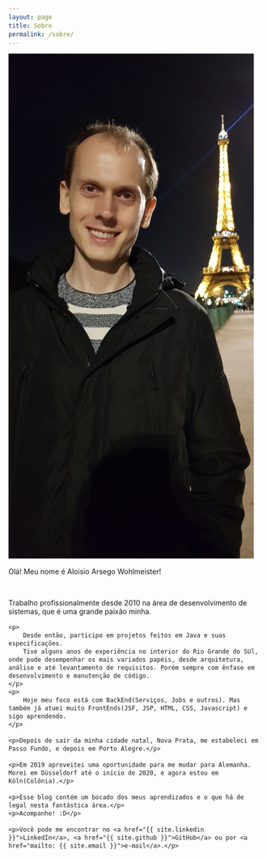 ```yaml
---
layout: page
title: Sobre
permalink: /sobre/
---
```


<div class="divFoto">
	<img src="/images/sobre.png" />
</div>

<div class="divTexto">
	<p>Olá! Meu nome é Aloisio Arsego Wohlmeister!</p>
	<br/>
	<p>Trabalho profissionalmente desde 2010 na área de desenvolvimento de sistemas, que é uma grande paixão minha.</p>

	<p>
		Desde então, participo em projetos feitos em Java e suas especificações.
		Tive alguns anos de experiência no interior do Rio Grande do SUl, onde pude desempenhar os mais variados papéis, desde arquitetura, análise e até levantamento de requisitos. Porém sempre com ênfase em desenvolvimento e manutenção de código.
	</p>
	<p>
		Hoje meu foco está com BackEnd(Serviços, Jobs e outros). Mas também já atuei muito FrontEnds(JSF, JSP, HTML, CSS, Javascript) e sigo aprendendo.
	</p>

	<p>Depois de sair da minha cidade natal, Nova Prata, me estabeleci em Passo Fundo, e depois em Porto Alegre.</p>

	<p>Em 2019 aproveitei uma oportunidade para me mudar para Alemanha. Morei em Düsseldorf até o início de 2020, e agora estou em Köln(Colônia).</p>

	<p>Esse blog contém um bocado dos meus aprendizados e o que há de legal nesta fantástica área.</p>
	<p>Acompanhe! :D</p>
	
	<p>Você pode me encontrar no <a href="{{ site.linkedin }}">LinkedIn</a>, <a href="{{ site.github }}">GitHub</a> ou por <a href="mailto: {{ site.email }}">e-mail</a>.</p>
</div>
